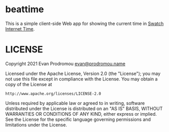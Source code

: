 # beattime

This is a simple client-side Web app for showing the current time in [Swatch Internet Time](https://en.wikipedia.org/wiki/Swatch_Internet_Time).

# LICENSE

Copyright 2021 Evan Prodromou <evan@prodromou.name>

Licensed under the Apache License, Version 2.0 (the "License");
you may not use this file except in compliance with the License.
You may obtain a copy of the License at

    http://www.apache.org/licenses/LICENSE-2.0

Unless required by applicable law or agreed to in writing, software
distributed under the License is distributed on an "AS IS" BASIS,
WITHOUT WARRANTIES OR CONDITIONS OF ANY KIND, either express or implied.
See the License for the specific language governing permissions and
limitations under the License.
